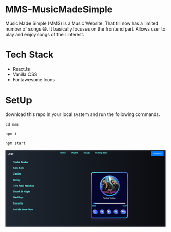 # MMS-MusicMadeSimple
Music Made Simple (MMS) is a Music Website. That till now has a limited number of songs 😅. It basically focuses on the frontend part.
Allows user to play and enjoy songs of their interest.

# Tech Stack
 - ReactJs
 - Vanilla CSS
 - Fontawesome Icons

# SetUp

download this repo in your local system and run the following commands.

```
cd mms
```

```
npm i
```

```
npm start
```

![](https://github.com/Abhiraj-Sardar/MMS-MusicMadeSimple/blob/master/output.png)

